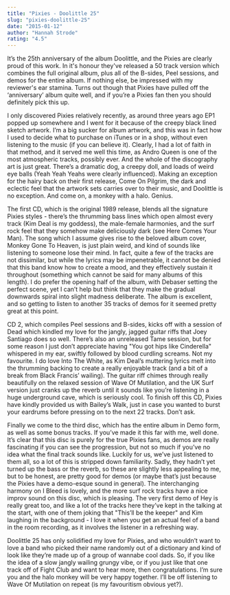 ```yaml
---
title: "Pixies - Doolittle 25"
slug: "pixies-doolittle-25"
date: "2015-01-12"
author: "Hannah Strode"
rating: "4.5"
---
```


It’s the 25th anniversary of the album Doolittle, and the Pixies are clearly proud of this work. In it's honour they've released a 50 track version which combines the full original album, plus all of the B-sides, Peel sessions, and demos for the entire album. If nothing else, be impressed with my reviewer's ear stamina. Turns out though that Pixies have pulled off the ‘anniversary’ album quite well, and if you’re a Pixies fan then you should definitely pick this up.

I only discovered Pixies relatively recently, as around three years ago EP1 popped up somewhere and I went for it because of the creepy black lined sketch artwork. I’m a big sucker for album artwork, and this was in fact how I used to decide what to purchase on iTunes or in a shop, without even listening to the music (if you can believe it). Clearly, I had a lot of faith in that method, and it served me well this time, as Andro Queen is one of the most atmospheric tracks, possibly ever. And the whole of the discography art is just great. There’s a dramatic dog, a creepy doll, and loads of weird eye balls (Yeah Yeah Yeahs were clearly influenced). Making an exception for the hairy back on their first release, Come On Pilgrim, the dark and eclectic feel that the artwork sets carries over to their music, and Doolittle is no exception. And come on, a monkey with a halo. Genius.

The first CD, which is the original 1989 release, blends all the signature Pixies styles - there’s the thrumming bass lines which open almost every track (Kim Deal is my goddess), the male-female harmonies, and the surf rock feel that they somehow make deliciously dark (see Here Comes Your Man). The song which I assume gives rise to the beloved album cover, Monkey Gone To Heaven, is just plain weird, and kind of sounds like listening to someone lose their mind. In fact, quite a few of the tracks are not dissimilar, but while the lyrics may be impenetrable, it cannot be denied that this band know how to create a mood, and they effectively sustain it throughout (something which cannot be said for many albums of this length). I do prefer the opening half of the album, with Debaser setting the perfect scene, yet I can’t help but think that they make the gradual downwards spiral into slight madness deliberate. The album is excellent, and so getting to listen to another 35 tracks of demos for it seemed pretty great at this point.

CD 2, which compiles Peel sessions and B-sides, kicks off with a session of Dead which kindled my love for the jangly, jagged guitar riffs that Joey Santiago does so well. There’s also an unreleased Tame session, but for some reason I just don’t appreciate having "You got hips like Cinderella" whispered in my ear, swiftly followed by blood curdling screams. Not my favourite. I do love Into The White, as Kim Deal’s muttering lyrics melt into the thrumming backing to create a really enjoyable track (and a bit of a break from Black Francis’ wailing). The guitar riff chimes through really beautifully on the relaxed session of Wave Of Mutilation, and the UK Surf version just cranks up the reverb until it sounds like you’re listening in a huge underground cave, which is seriously cool. To finish off this CD, Pixies have kindly provided us with Bailey’s Walk, just in case you wanted to burst your eardrums before pressing on to the next 22 tracks. Don’t ask.

Finally we come to the third disc, which has the entire album in Demo form, as well as some bonus tracks. If you’ve made it this far with me, well done. It’s clear that this disc is purely for the true Pixies fans, as demos are really fascinating if you can see the progression, but not so much if you’ve no idea what the final track sounds like. Luckily for us, we’ve just listened to them all, so a lot of this is stripped down familiarity. Sadly, they hadn’t yet turned up the bass or the reverb, so these are slightly less appealing to me, but to be honest, are pretty good for demos (or maybe that’s just because the Pixies have a demo-esque sound in general). The interchanging harmony on I Bleed is lovely, and the more surf rock tracks have a nice improv sound on this disc, which is pleasing. The very first demo of Hey is really great too, and like a lot of the tracks here they’ve kept in the talking at the start, with one of them joking that "This’ll be the keeper" and Kim laughing in the background - I love it when you get an actual feel of a band in the room recording, as it involves the listener in a refreshing way.

Doolittle 25 has only solidified my love for Pixies, and who wouldn’t want to love a band who picked their name randomly out of a dictionary and kind of look like they’re made up of a group of wannabe cool dads. So, if you like the idea of a slow jangly wailing grungy vibe, or if you just like that one track off of Fight Club and want to hear more, then congratulations. I’m sure you and the halo monkey will be very happy together. I’ll be off listening to Wave Of Mutilation on repeat (is my favouritism obvious yet?).

